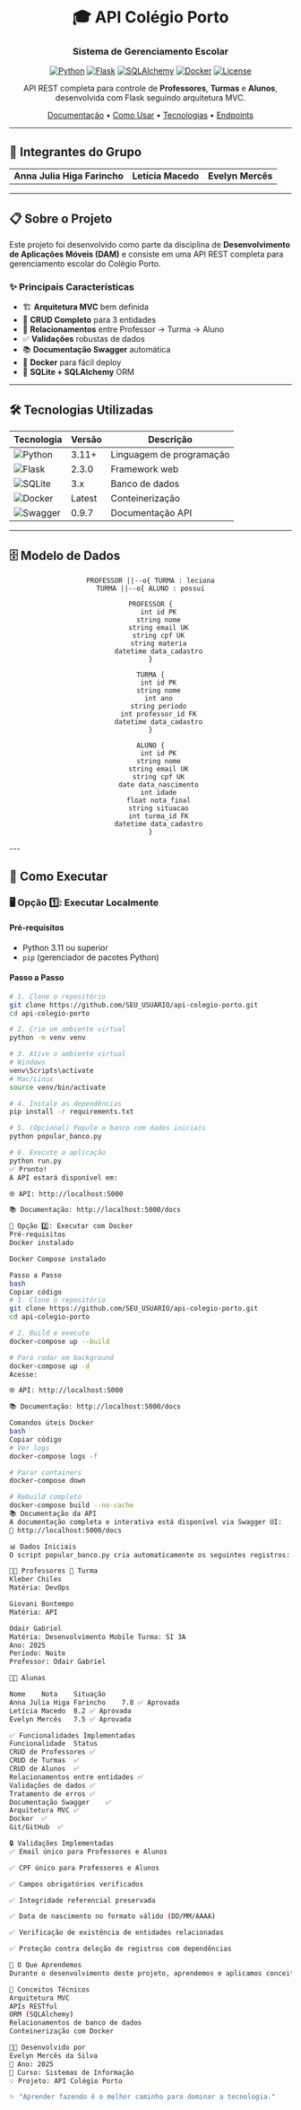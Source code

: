 <div align="center">

# 🎓 API Colégio Porto

### Sistema de Gerenciamento Escolar

[![Python](https://img.shields.io/badge/Python-3.11+-blue.svg)](https://www.python.org/downloads/)
[![Flask](https://img.shields.io/badge/Flask-2.3.0-green.svg)](https://flask.palletsprojects.com/)
[![SQLAlchemy](https://img.shields.io/badge/SQLAlchemy-3.0.5-red.svg)](https://www.sqlalchemy.org/)
[![Docker](https://img.shields.io/badge/Docker-Ready-blue.svg)](https://www.docker.com/)
[![License](https://img.shields.io/badge/License-Educational-yellow.svg)]()

API REST completa para controle de **Professores**, **Turmas** e **Alunos**, desenvolvida com Flask seguindo arquitetura MVC.

[Documentação](#-documentação-da-api) •
[Como Usar](#-como-executar) •
[Tecnologias](#-tecnologias-utilizadas) •
[Endpoints](#-endpoints-disponíveis)

</div>

---

## 👥 Integrantes do Grupo

<table>
  <tr>
    <td align="center">
      <b>Anna Julia Higa Farincho</b>
    </td>
    <td align="center">
      <b>Letícia Macedo</b>
    </td>
    <td align="center">
      <b>Evelyn Mercês</b>
    </td>
  </tr>
</table>

---

## 📋 Sobre o Projeto

Este projeto foi desenvolvido como parte da disciplina de **Desenvolvimento de Aplicações Móveis (DAM)** e consiste em uma API REST completa para gerenciamento escolar do Colégio Porto.

### ✨ Principais Características

- 🏗️ **Arquitetura MVC** bem definida
- 🔄 **CRUD Completo** para 3 entidades
- 🔗 **Relacionamentos** entre Professor → Turma → Aluno
- ✅ **Validações** robustas de dados
- 📚 **Documentação Swagger** automática
- 🐳 **Docker** para fácil deploy
- 💾 **SQLite + SQLAlchemy** ORM

---

## 🛠️ Tecnologias Utilizadas

<div align="center">

| Tecnologia | Versão | Descrição |
|------------|--------|-----------|
| ![Python](https://img.shields.io/badge/Python-3776AB?style=for-the-badge&logo=python&logoColor=white) | 3.11+ | Linguagem de programação |
| ![Flask](https://img.shields.io/badge/Flask-000000?style=for-the-badge&logo=flask&logoColor=white) | 2.3.0 | Framework web |
| ![SQLite](https://img.shields.io/badge/SQLite-07405E?style=for-the-badge&logo=sqlite&logoColor=white) | 3.x | Banco de dados |
| ![Docker](https://img.shields.io/badge/Docker-2496ED?style=for-the-badge&logo=docker&logoColor=white) | Latest | Conteinerização |
| ![Swagger](https://img.shields.io/badge/Swagger-85EA2D?style=for-the-badge&logo=swagger&logoColor=black) | 0.9.7 | Documentação API |

</div>

---

## 🗄️ Modelo de Dados

<div align="center">

    PROFESSOR ||--o{ TURMA : leciona
    TURMA ||--o{ ALUNO : possui
    
    PROFESSOR {
        int id PK
        string nome
        string email UK
        string cpf UK
        string materia
        datetime data_cadastro
    }
    
    TURMA {
        int id PK
        string nome
        int ano
        string periodo
        int professor_id FK
        datetime data_cadastro
    }
    
    ALUNO {
        int id PK
        string nome
        string email UK
        string cpf UK
        date data_nascimento
        int idade
        float nota_final
        string situacao
        int turma_id FK
        datetime data_cadastro
    }
  </div>
---

## 🚀 Como Executar

### 🖥️ Opção 1️⃣: Executar Localmente  

#### **Pré-requisitos**
- Python 3.11 ou superior  
- `pip` (gerenciador de pacotes Python)

#### **Passo a Passo**

```bash
# 1. Clone o repositório
git clone https://github.com/SEU_USUARIO/api-colegio-porto.git
cd api-colegio-porto

# 2. Crie um ambiente virtual
python -m venv venv

# 3. Ative o ambiente virtual
# Windows
venv\Scripts\activate
# Mac/Linux
source venv/bin/activate

# 4. Instale as dependências
pip install -r requirements.txt

# 5. (Opcional) Popule o banco com dados iniciais
python popular_banco.py

# 6. Execute a aplicação
python run.py
✅ Pronto!
A API estará disponível em:

🌐 API: http://localhost:5000

📚 Documentação: http://localhost:5000/docs

🐳 Opção 2️⃣: Executar com Docker
Pré-requisitos
Docker instalado

Docker Compose instalado

Passo a Passo
bash
Copiar código
# 1. Clone o repositório
git clone https://github.com/SEU_USUARIO/api-colegio-porto.git
cd api-colegio-porto

# 2. Build e execute
docker-compose up --build

# Para rodar em background
docker-compose up -d
Acesse:

🌐 API: http://localhost:5000

📚 Documentação: http://localhost:5000/docs

Comandos úteis Docker
bash
Copiar código
# Ver logs
docker-compose logs -f

# Parar containers
docker-compose down

# Rebuild completo
docker-compose build --no-cache
📚 Documentação da API
A documentação completa e interativa está disponível via Swagger UI:
🔗 http://localhost:5000/docs

📊 Dados Iniciais
O script popular_banco.py cria automaticamente os seguintes registros:

👨‍🏫 Professores	🏫 Turma
Kleber Chiles
Matéria: DevOps

Giovani Bontempo
Matéria: API

Odair Gabriel
Matéria: Desenvolvimento Mobile	Turma: SI 3A
Ano: 2025
Período: Noite
Professor: Odair Gabriel

👨‍🎓 Alunas

Nome	Nota	Situação
Anna Julia Higa Farincho	7.8	✅ Aprovada
Letícia Macedo	8.2	✅ Aprovada
Evelyn Mercês	7.5	✅ Aprovada

✅ Funcionalidades Implementadas
Funcionalidade	Status
CRUD de Professores	✅
CRUD de Turmas	✅
CRUD de Alunos	✅
Relacionamentos entre entidades	✅
Validações de dados	✅
Tratamento de erros	✅
Documentação Swagger	✅
Arquitetura MVC	✅
Docker	✅
Git/GitHub	✅

🔒 Validações Implementadas
✅ Email único para Professores e Alunos

✅ CPF único para Professores e Alunos

✅ Campos obrigatórios verificados

✅ Integridade referencial preservada

✅ Data de nascimento no formato válido (DD/MM/AAAA)

✅ Verificação de existência de entidades relacionadas

✅ Proteção contra deleção de registros com dependências

📖 O Que Aprendemos
Durante o desenvolvimento deste projeto, aprendemos e aplicamos conceitos como:

🎯 Conceitos Técnicos
Arquitetura MVC
APIs RESTful
ORM (SQLAlchemy)
Relacionamentos de banco de dados
Conteinerização com Docker

👩‍💻 Desenvolvido por
Evelyn Mercês da Silva
📆 Ano: 2025
🏫 Curso: Sistemas de Informação
💡 Projeto: API Colégio Porto

✨ "Aprender fazendo é o melhor caminho para dominar a tecnologia."


